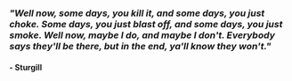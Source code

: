 ### _"Well now, some days, you kill it, and some days, you just choke. Some days, you just blast off, and some days, you just smoke. Well now, maybe I do, and maybe I don't. Everybody says they'll be there, but in the end, ya'll know they won't."_

#### - Sturgill
